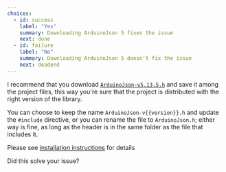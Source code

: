 ```yaml
---
choices:
  - id: success
    label: "Yes"
    summary: Downloading ArduinoJson 5 fixes the issue
    next: done
  - id: failure
    label: "No"
    summary: Downloading ArduinoJson 5 doesn't fix the issue
    next: deadend
---
```


I recommend that you download [`ArduinoJson-v5.13.5.h`](https://github.com/bblanchon/ArduinoJson/releases/download/v5.13.5/ArduinoJson-v5.13.5.h) and save it among the project files, this way you're sure that the project is distributed with the right version of the library.

You can choose to keep the name `ArduinoJson-v{{version}}.h` and update the `#include` directive, or you can rename the file to `ArduinoJson.h`; either way is fine, as long as the header is in the same folder as the file that includes it.

Please see [installation instructions](/v5/doc/installation/) for details

Did this solve your issue?